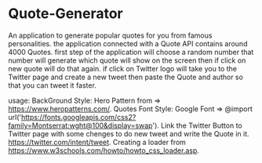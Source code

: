 # Quote-Generator

An application to generate popular quotes for you from famous personalities.
the application connected with a Quote API contains around 4000 Quotes. 
first step of the application will choose a random number that number will 
generate which quote will show on the screen then if click on new quote will do that again. 
if click on Twitter logo will take you to the Twitter page and create a new tweet 
then paste the Quote and author so that you can tweet it faster.

usage:
BackGround Style: Hero Pattern from => https://www.heropatterns.com/.
Quotes Font Style: Google Font => @import url('https://fonts.googleapis.com/css2?family=Montserrat:wght@100&display=swap').
Link the Twitter Button to Twitter page with some chenges to do new tweet and write the Quote in it. https://twitter.com/intent/tweet.
Creating a loader from https://www.w3schools.com/howto/howto_css_loader.asp.

